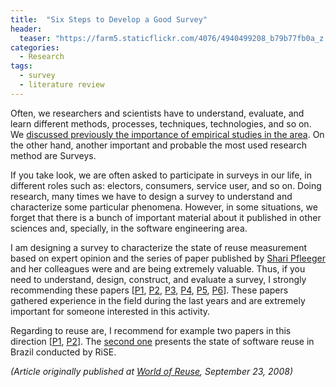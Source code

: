 ```yaml
---
title:  "Six Steps to Develop a Good Survey"
header:
  teaser: "https://farm5.staticflickr.com/4076/4940499208_b79b77fb0a_z.jpg"
categories: 
  - Research
tags:
  - survey
  - literature review
---
```


Often, we researchers and scientists have to understand, evaluate, and learn different methods, processes, techniques, technologies, and so on. We [discussed previously the importance of empirical studies in the area](http://worldofreuse.blogspot.com/2008/07/empirical-studies-on-software-and.html). On the other hand, another important and probable the most used research method are Surveys.

If you take look, we are often asked to participate in surveys in our life, in different roles such as: electors, consumers, service user, and so on. Doing research, many times we have to design a survey to understand and characterize some particular phenomena. However, in some situations, we forget that there is a bunch of important material about it published in other sciences and, specially, in the software engineering area.

I am designing a survey to characterize the state of reuse measurement based on expert opinion and the series of paper published by [Shari Pfleeger](http://shari.pfleeger.com/) and her colleagues were and are being extremely valuable. Thus, if you need to understand, design, construct, and evaluate a survey, I strongly recommending these papers [[P1](http://portal.acm.org/citation.cfm?doid=505532.505535), [P2](http://portal.acm.org/citation.cfm?doid=566493.566495), [P3](http://portal.acm.org/citation.cfm?doid=511152.511155), [P4](http://portal.acm.org/citation.cfm?id=638574.638580&coll=GUIDE&dl=GUIDE), [P5](http://portal.acm.org/citation.cfm?id=571686), [P6](http://portal.acm.org/citation.cfm?id=638758)]. These papers gathered experience in the field during the last years and are extremely important for someone interested in this activity.

Regarding to reuse are, I recommend for example two papers in this direction [[P1](http://portal.acm.org/citation.cfm?doid=505532.505535), [P2](http://portal.acm.org/citation.cfm?doid=566493.566495)]. The [second one](http://worldofreuse.blogspot.com/2007/09/rise-publishes-survey-about-software.html) presents the state of software reuse in Brazil conducted by RiSE.

*(Article originally published at [World of Reuse](http://worldofreuse.blogspot.com/), September 23, 2008)*
